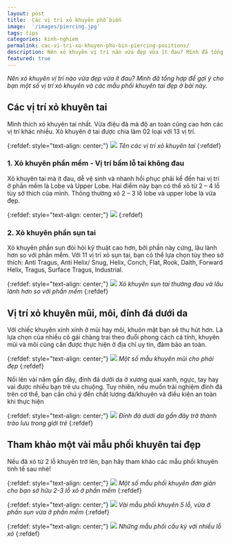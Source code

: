 ```yaml
---
layout: post
title:  Các vị trí xỏ khuyên phổ biến
image:  '/images/piercing.jpg'
tags: tips
categories: kinh-nghiem
permalink: cac-vi-tri-xo-khuyen-pho-bin-piercing-positions/
description: Nên xỏ khuyên vị trí nào vừa đẹp vừa ít đau? Mình đã tổng hợp để gợi ý cho bạn một số vị trí xỏ khuyên và phối khuyên đẹp ở bài này.
featured: true
---
```


_Nên xỏ khuyên vị trí nào vừa đẹp vừa ít đau? Mình đã tổng hợp để gợi ý cho bạn một số vị trí xỏ khuyên và các mẫu phối khuyên tai đẹp ở bài này._

## Các vị trí xỏ khuyên tai

Mình thích xỏ khuyên tai nhất. Vừa điệu đà mà độ an toàn cũng cao hơn các vị trí khác nhiều. Xỏ khuyên ở tai được chia làm 02 loại với 13 vị trí.

{:refdef: style="text-align: center;"}
![](/images/vi-tri-xo-khuyen.jpg)
_Tên các vị trí xỏ khuyên tai_
{:refdef}

### 1. Xỏ khuyên phần mềm - Vị trí bấm lỗ tai không đau

Xỏ khuyên tai mà ít đau, dễ vệ sinh và nhanh hồi phục phải kể đến hai vị trí ở phần mềm là Lobe và Upper Lobe. Hai điểm này bạn có thể xỏ từ 2 – 4 lỗ tùy sở thích của mình. Thông thường xỏ 2 – 3 lỗ lobe và upper lobe là vừa đẹp.

{:refdef: style="text-align: center;"}
![](/images/vi-tri-xo-khuyen-1.png)
{:refdef}

### 2. Xỏ khuyên phần sụn tai

Xỏ khuyên phần sụn đòi hỏi kỹ thuật cao hơn, bởi phần này cứng, lâu lành hơn so với phần mềm. Với 11 vị trí xỏ sụn tai, bạn có thể lựa chọn tùy theo sở thích:  Anti Tragus, Anti Helix/ Snug, Helix, Conch, Flat, Rook, Daith, Forward Helix, Tragus, Surface Tragus, Industrial.

{:refdef: style="text-align: center;"}
![](/images/xo-khuyen-sun-tai.png)
_Xỏ khuyên sụn tai thường đau và lâu lành hơn so với phần mềm_
{:refdef}

## Vị trí xỏ khuyên mũi, môi, đính đá dưới da

Với chiếc khuyên xinh xinh ở mũi hay môi, khuôn mặt bạn sẽ thu hút hơn. Là lựa chọn của nhiều cô gái chàng trai theo đuổi phong cách cá tính, khuyên mũi và môi cũng cần được thực hiện ở địa chỉ uy tín, đảm bảo an toàn.

{:refdef: style="text-align: center;"}
![](/images/khuyen-mui.png)
_Một số mẫu khuyên mũi cho phái đẹp_
{:refdef}

Nổi lên vài năm gần đây, đính đá dưới da ở xương quai xanh, ngực, tay hay vai được nhiều bạn trẻ ưu chuộng. Tuy nhiên, nếu muốn trải nghiệm đính đá trên cơ thể, bạn cần chú ý đến chất lượng đá/khuyên và điều kiện an toàn khi thực hiện

{:refdef: style="text-align: center;"}
![](/images/da-dinh-duoi-da.png)
_Đính đá dưới da gần đây trở thành trào lưu trong giới trẻ_
{:refdef}

## Tham khảo một vài mẫu phối khuyên tai đẹp

Nếu đã xỏ từ 2 lỗ khuyên trở lên, bạn hãy tham khảo các mẫu phối khuyên tinh tế sau nhé!

{:refdef: style="text-align: center;"}
![](/images/phoi-khuyen.jpg)
_Một số mẫu phối khuyên đơn giản cho bạn sở hữu 2-3 lỗ xỏ ở phần mềm_
{:refdef}

{:refdef: style="text-align: center;"}
![](/images/khuyen-sun-mem.png)
_Vài mẫu phối khuyên 5 lỗ, vừa ở phần sụn vừa ở phần mềm_
{:refdef}

{:refdef: style="text-align: center;"}
![](/images/khuyen-nhieu-lo.png)
_Những mẫu phối cầu kỳ với nhiều lỗ xỏ_
{:refdef}
